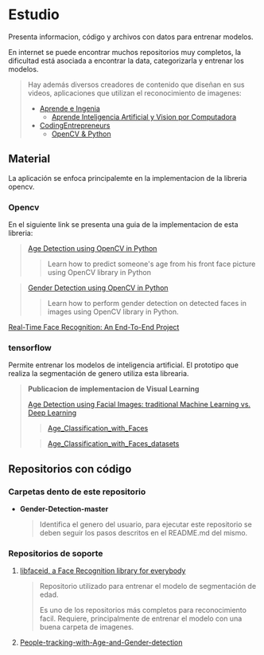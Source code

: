 # Estudio

Presenta informacion, código y archivos con datos para entrenar modelos.

En internet se puede encontrar muchos repositorios muy completos, la dificultad está asociada a encontrar la data, categorizarla y entrenar los modelos.

>Hay además diversos creadores de contenido que diseñan en sus videos, aplicaciones que utilizan el reconocimiento de imagenes:
>- [Aprende e Ingenia](https://www.youtube.com/@AprendeIngenia/)
>   - [Aprende Inteligencia Artificial y Vision por Computadora](https://www.youtube.com/watch?v=zpRl8rEvjbo&list=PLnKxR99sdlEiRC4sBFwSJ-8SiDW4Gx6y6)
>- [CodingEntrepreneurs](https://www.youtube.com/@CodingEntrepreneurs)
>   - [OpenCV & Python](https://www.youtube.com/watch?v=iluST-V757A&list=PLEsfXFp6DpzRyxnU-vfs3vk-61Wpt7bOS)

## Material

La aplicación se enfoca principalemte en la implementacion de la libreria opencv.

### Opencv

En el siguiente link se presenta una guia de la implementacion de esta libreria:

> [Age Detection using OpenCV in Python](https://www.thepythoncode.com/article/predict-age-using-opencv)
>> Learn how to predict someone's age from his front face picture using OpenCV library in Python

> [Gender Detection using OpenCV in Python](thepythoncode.com/article/gender-detection-using-opencv-in-python)
>>Learn how to perform gender detection on detected faces in images using OpenCV library in Python.

[Real-Time Face Recognition: An End-To-End Project](https://towardsdatascience.com/real-time-face-recognition-an-end-to-end-project-b738bb0f7348)

### tensorflow

Permite entrenar los modelos de inteligencia artificial. El prototipo que realiza la segmentación de genero utiliza esta librearia.

>**Publicacion de implementacion de Visual Learning**
>
>[Age Detection using Facial Images: traditional Machine Learning vs. Deep Learning](https://medium.com/towards-data-science/age-detection-using-facial-images-traditional-machine-learning-vs-deep-learning-2437b2feeab2)
>
>> [Age_Classification_with_Faces](https://drive.google.com/drive/folders/1Z-yE8YDbf_C8nWmcqpkeSf06a23PvrqJ?usp=sharing)
>
>> [Age_Classification_with_Faces_datasets](https://drive.google.com/drive/folders/1dZhJNGmdoO1La6MOJRfUYxDZwIa-hXNX?usp=sharing)

## Repositorios con código

### Carpetas dento de este repositorio

- **Gender-Detection-master**
  > Identifica el genero del usuario, para ejecutar este repositorio se deben seguir los pasos descritos en el README.md del mismo.

### Repositorios de soporte

1. [libfaceid, a Face Recognition library for everybody](https://github.com/richmondu/libfaceid)
    > Repositorio utilizado para entrenar el modelo de segmentación de edad.
    >
    > Es uno de los repositorios más completos para reconocimiento facil. Requiere, principalmente de entrenar el modelo con una buena carpeta de imagenes.
2. [People-tracking-with-Age-and-Gender-detection](https://github.com/habom2310/People-tracking-with-Age-and-Gender-detection)
